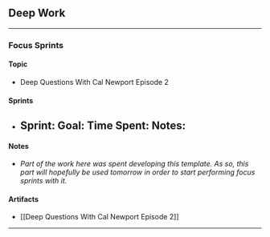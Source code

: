 ## Deep Work
___
### Focus Sprints
#### Topic
- Deep Questions With Cal Newport Episode 2
#### Sprints
- Sprint: 
	Goal: 
	Time Spent: 
	Notes: 
	- 
#### Notes
- *Part of the work here was spent developing this template. As so, this part will hopefully be used tomorrow in order to start performing focus sprints with it.*
#### Artifacts
- [[Deep Questions With Cal Newport Episode 2]]
___